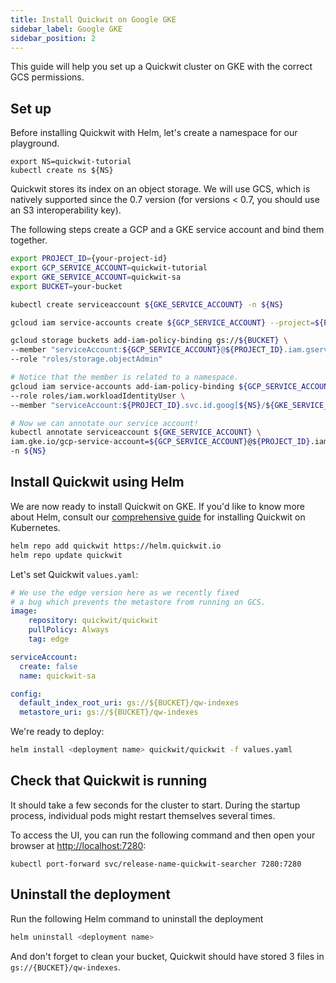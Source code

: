 ```yaml
---
title: Install Quickwit on Google GKE
sidebar_label: Google GKE
sidebar_position: 2
---
```


This guide will help you set up a Quickwit cluster on GKE with the correct GCS permissions.


## Set up

Before installing Quickwit with Helm, let's create a namespace for our playground.

```
export NS=quickwit-tutorial
kubectl create ns ${NS}
```

Quickwit stores its index on an object storage. We will use GCS, which is natively supported since the 0.7 version (for versions < 0.7, you should use an S3 interoperability key).

The following steps create a GCP and a GKE service account and bind them together.

```bash
export PROJECT_ID={your-project-id}
export GCP_SERVICE_ACCOUNT=quickwit-tutorial
export GKE_SERVICE_ACCOUNT=quickwit-sa
export BUCKET=your-bucket

kubectl create serviceaccount ${GKE_SERVICE_ACCOUNT} -n ${NS}

gcloud iam service-accounts create ${GCP_SERVICE_ACCOUNT} --project=${PROJECT_ID}

gcloud storage buckets add-iam-policy-binding gs://${BUCKET} \
--member "serviceAccount:${GCP_SERVICE_ACCOUNT}@${PROJECT_ID}.iam.gserviceaccount.com" \
--role "roles/storage.objectAdmin"

# Notice that the member is related to a namespace.
gcloud iam service-accounts add-iam-policy-binding ${GCP_SERVICE_ACCOUNT}@${PROJECT_ID}.iam.gserviceaccount.com \
--role roles/iam.workloadIdentityUser \
--member "serviceAccount:${PROJECT_ID}.svc.id.goog[${NS}/${GKE_SERVICE_ACCOUNT}]"

# Now we can annotate our service account!
kubectl annotate serviceaccount ${GKE_SERVICE_ACCOUNT} \
iam.gke.io/gcp-service-account=${GCP_SERVICE_ACCOUNT}@${PROJECT_ID}.iam.gserviceaccount.com \
-n ${NS}
```

## Install Quickwit using Helm

We are now ready to install Quickwit on GKE. If you'd like to know more about Helm, consult our [comprehensive guide](./helm.md) for installing Quickwit on Kubernetes.

```bash
helm repo add quickwit https://helm.quickwit.io
helm repo update quickwit
```

Let's set Quickwit `values.yaml`:

```yaml
# We use the edge version here as we recently fixed
# a bug which prevents the metastore from running on GCS.
image:
    repository: quickwit/quickwit
    pullPolicy: Always
    tag: edge

serviceAccount:
  create: false
  name: quickwit-sa

config:
  default_index_root_uri: gs://${BUCKET}/qw-indexes
  metastore_uri: gs://${BUCKET}/qw-indexes

```

We're ready to deploy:

```bash
helm install <deployment name> quickwit/quickwit -f values.yaml
```

## Check that Quickwit is running

It should take a few seconds for the cluster to start. During the startup process, individual pods might restart themselves several times.

To access the UI, you can run the following command and then open your browser at [http://localhost:7280](http://localhost:7280):

```
kubectl port-forward svc/release-name-quickwit-searcher 7280:7280
```

## Uninstall the deployment

Run the following Helm command to uninstall the deployment

```bash
helm uninstall <deployment name>
```

And don't forget to clean your bucket, Quickwit should have stored 3 files in `gs://{BUCKET}/qw-indexes`.
